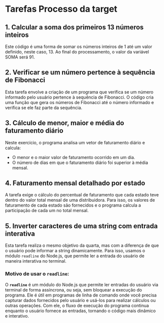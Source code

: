 # Tarefas Processo da target

## 1. **Calcular a soma dos primeiros 13 números inteiros**
Este código é uma forma de somar os números inteiros de 1 até um valor definido, neste caso, 13. Ao final do processamento, o valor da variável SOMA será 91.

## 2. **Verificar se um número pertence à sequência de Fibonacci**
Esta tarefa envolve a criação de um programa que verifica se um número informado pelo usuário pertence à sequência de Fibonacci. O código cria uma função que gera os números de Fibonacci até o número informado e verifica se ele faz parte da sequência.

## 3. **Cálculo de menor, maior e média do faturamento diário**
Neste exercício, o programa analisa um vetor de faturamento diário e calcula:
- O menor e o maior valor de faturamento ocorrido em um dia.
- O número de dias em que o faturamento diário foi superior à média mensal.

## 4. **Faturamento mensal detalhado por estado**
A tarefa exige o cálculo do percentual de faturamento que cada estado teve dentro do valor total mensal de uma distribuidora. Para isso, os valores de faturamento de cada estado são fornecidos e o programa calcula a participação de cada um no total mensal.

## 5. **Inverter caracteres de uma string com entrada interativa**
Esta tarefa realiza o mesmo objetivo da quarta, mas com a diferença de que o usuário pode informar a string dinamicamente. Para isso, usamos o módulo `readline` do Node.js, que permite ler a entrada do usuário de maneira interativa no terminal.

### Motivo de usar o `readline`:
O **`readline`** é um módulo do Node.js que permite ler entradas do usuário via terminal de forma assíncrona, ou seja, sem bloquear a execução do programa. Ele é útil em programas de linha de comando onde você precisa capturar dados fornecidos pelo usuário e usá-los para realizar cálculos ou outras operações. Com ele, o fluxo de execução do programa continua enquanto o usuário fornece as entradas, tornando o código mais dinâmico e interativo.
